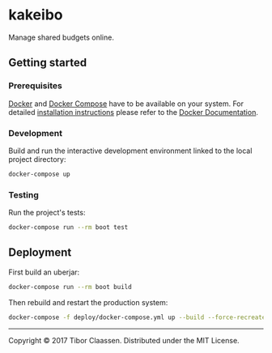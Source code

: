 # kakeibo

Manage shared budgets online.

## Getting started

### Prerequisites

[Docker] and [Docker Compose] have to be available on your system. For detailed
[installation instructions] please refer to the [Docker Documentation].

[Docker]: https://www.docker.com
[Docker Compose]: https://docs.docker.com/compose/overview/
[installation instructions]: https://docs.docker.com/engine/installation/
[Docker Documentation]: https://docs.docker.com

### Development

Build and run the interactive development environment linked to the local
project directory:

```sh
docker-compose up
```

### Testing

Run the project's tests:

```sh
docker-compose run --rm boot test
```

## Deployment

First build an uberjar:

```sh
docker-compose run --rm boot build
```

Then rebuild and restart the production system:

```sh
docker-compose -f deploy/docker-compose.yml up --build --force-recreate
```

---
Copyright © 2017 Tibor Claassen. Distributed under the MIT License.
